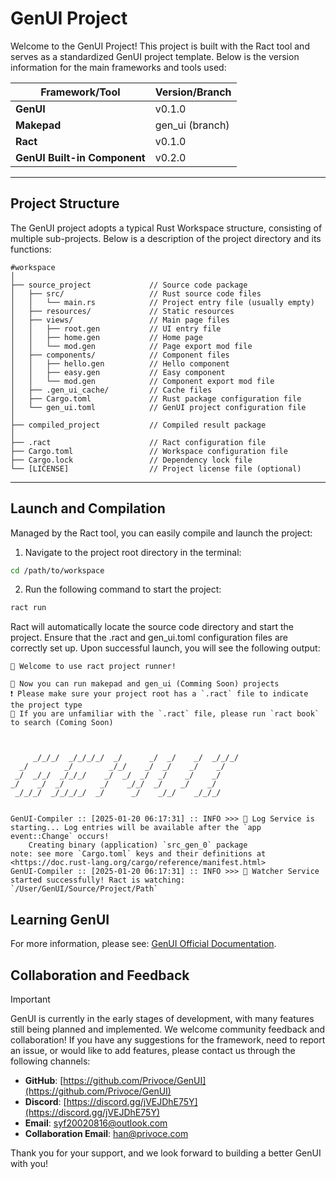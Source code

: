 # GenUI Project

Welcome to the GenUI Project! This project is built with the Ract tool and serves as a standardized GenUI project template. Below is the version information for the main frameworks and tools used:

| Framework/Tool                | Version/Branch        |
|-------------------------------|-----------------------|
| **GenUI**                     | v0.1.0                |
| **Makepad**                   | gen_ui (branch)       |
| **Ract**                      | v0.1.0                |
| **GenUI Built-in Component**  | v0.2.0                |

---

## Project Structure

The GenUI project adopts a typical Rust Workspace structure, consisting of multiple sub-projects. Below is a description of the project directory and its functions:

```
#workspace
│
├── source_project             // Source code package
│   ├── src/                   // Rust source code files
│   │   └── main.rs            // Project entry file (usually empty)
│   ├── resources/             // Static resources
│   ├── views/                 // Main page files
│   │   ├── root.gen           // UI entry file
│   │   ├── home.gen           // Home page
│   │   └── mod.gen            // Page export mod file
│   ├── components/            // Component files
│   │   ├── hello.gen          // Hello component
│   │   ├── easy.gen           // Easy component
│   │   └── mod.gen            // Component export mod file
│   ├── .gen_ui_cache/         // Cache files
│   ├── Cargo.toml             // Rust package configuration file
│   └── gen_ui.toml            // GenUI project configuration file
│
├── compiled_project           // Compiled result package
│
├── .ract                      // Ract configuration file
├── Cargo.toml                 // Workspace configuration file
├── Cargo.lock                 // Dependency lock file
└── [LICENSE]                  // Project license file (optional)
```

---

## Launch and Compilation

Managed by the Ract tool, you can easily compile and launch the project:

1. Navigate to the project root directory in the terminal:
```bash
cd /path/to/workspace
```
2. Run the following command to start the project:
```bash
ract run
```
Ract will automatically locate the source code directory and start the project. Ensure that the .ract and gen_ui.toml configuration files are correctly set up. Upon successful launch, you will see the following output:

```
🥳 Welcome to use ract project runner!

🔸 Now you can run makepad and gen_ui (Comming Soon) projects
❗️ Please make sure your project root has a `.ract` file to indicate the project type
🔸 If you are unfamiliar with the `.ract` file, please run `ract book` to search (Coming Soon)


                                                      
     _/_/_/  _/_/_/_/  _/      _/  _/    _/  _/_/_/   
  _/        _/        _/_/    _/  _/    _/    _/      
 _/  _/_/  _/_/_/    _/  _/  _/  _/    _/    _/       
_/    _/  _/        _/    _/_/  _/    _/    _/        
 _/_/_/  _/_/_/_/  _/      _/    _/_/    _/_/_/       
                                                      

GenUI-Compiler :: [2025-01-20 06:17:31] :: INFO >>> 🔧 Log Service is starting... Log entries will be available after the `app event::Change` occurs!
    Creating binary (application) `src_gen_0` package
note: see more `Cargo.toml` keys and their definitions at <https://doc.rust-lang.org/cargo/reference/manifest.html> 
GenUI-Compiler :: [2025-01-20 06:17:31] :: INFO >>> 🔧 Watcher Service started successfully! Ract is watching: `/User/GenUI/Source/Project/Path`
```
## Learning GenUI
For more information, please see: [GenUI Official Documentation](https://privoce.github.io/GenUI.github.io/).
## Collaboration and Feedback
> [!IMPORTANT]
> GenUI is currently in the early stages of development, with many features still being planned and implemented. We welcome community feedback and collaboration! If you have any suggestions for the framework, need to report an issue, or would like to add features, please contact us through the following channels:

- **GitHub**: [https://github.com/Privoce/GenUI](https://github.com/Privoce/GenUI)
- **Discord**: [https://discord.gg/jVEJDhE75Y](https://discord.gg/jVEJDhE75Y)
- **Email**: [syf20020816@outlook.com](mailto:syf20020816@outlook.com)
- **Collaboration Email**: [han@privoce.com](mailto:han@privoce.com)


Thank you for your support, and we look forward to building a better GenUI with you!
